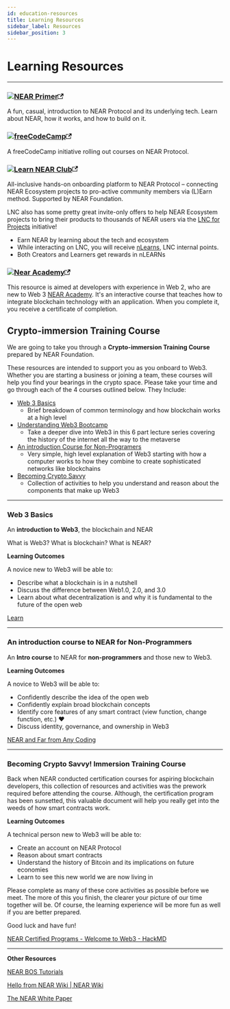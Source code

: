 ```yaml
---
id: education-resources
title: Learning Resources
sidebar_label: Resources
sidebar_position: 3
---
```


# Learning Resources
---


### [![NEAR Primer](@site/static/img/nearprimer.jpg)](https://www.freecodecamp.org/news/near-curriculum/)<svg width="13.5" height="13.5" aria-hidden="true" viewBox="0 0 24 24" class="link__logo iconExternalLink_node_modules-@docusaurus-theme-classic-lib-next-theme-IconExternalLink-styles-module"><path fill="currentColor" d="M21 13v10h-21v-19h12v2h-10v15h17v-8h2zm3-12h-10.988l4.035 4-6.977 7.07 2.828 2.828 6.977-7.07 4.125 4.172v-11z"></path></svg>

A fun, casual, introduction to NEAR Protocol and its underlying tech. Learn about NEAR, how it works, and how to build on it.


### [![freeCodeCamp](@site/static/img/logo_freecodecamp.png)](https://www.freecodecamp.org/news/near-curriculum/)<svg width="13.5" height="13.5" aria-hidden="true" viewBox="0 0 24 24" class="link__logo iconExternalLink_node_modules-@docusaurus-theme-classic-lib-next-theme-IconExternalLink-styles-module"><path fill="currentColor" d="M21 13v10h-21v-19h12v2h-10v15h17v-8h2zm3-12h-10.988l4.035 4-6.977 7.07 2.828 2.828 6.977-7.07 4.125 4.172v-11z"></path></svg>

A freeCodeCamp initiative rolling out courses on NEAR Protocol.

### [![Learn NEAR Club](https://learnnear.club/wp-content/uploads/2021/11/logo-2-b.svg)](https://learnnear.club/)<svg width="13.5" height="13.5" aria-hidden="true" viewBox="0 0 24 24" class="link__logo iconExternalLink_node_modules-@docusaurus-theme-classic-lib-next-theme-IconExternalLink-styles-module"><path fill="currentColor" d="M21 13v10h-21v-19h12v2h-10v15h17v-8h2zm3-12h-10.988l4.035 4-6.977 7.07 2.828 2.828 6.977-7.07 4.125 4.172v-11z"></path></svg>

All-inclusive hands-on onboarding platform to NEAR Protocol – connecting NEAR Ecosystem projects to pro-active community members via (L)Earn method.
Supported by NEAR Foundation.

LNC also has some pretty great invite-only offers to help NEAR Ecosystem projects to bring their products to thousands of NEAR users via the [LNC for Projects](https://learnnear.club/lnc-for-projects-publish/) initiative!

* Earn NEAR by learning about the tech and ecosystem
* While interacting on LNC, you will receive [nLearns](https://learnnear.club/what-are-nlearns/), LNC internal points.
* Both Creators and Learners get rewards in nLEARNs

### [![Near Academy](https://near.academy/images/header/logo.svg)](https://near.academy/)<svg width="13.5" height="13.5" aria-hidden="true" viewBox="0 0 24 24" class="link__logo iconExternalLink_node_modules-@docusaurus-theme-classic-lib-next-theme-IconExternalLink-styles-module"><path fill="currentColor" d="M21 13v10h-21v-19h12v2h-10v15h17v-8h2zm3-12h-10.988l4.035 4-6.977 7.07 2.828 2.828 6.977-7.07 4.125 4.172v-11z"></path></svg>
This resource is aimed at developers with experience in Web 2, who are new to Web 3 [NEAR Academy](https://near.academy).
It's an interactive course that teaches how to integrate blockchain technology with an application.
When you complete it, you receive a certificate of completion.


## Crypto-immersion Training Course

We are going to take you through a **Crypto-immersion Training Course** prepared by NEAR Foundation.

These resources are intended to support you as you onboard to Web3.  Whether you are starting a business or joining a team, these courses will help you find your bearings in the crypto space.  Please take your time and go through each of the 4 courses outlined below. They Include:



* [Web 3 Basics](#web-3-basics)
    * Brief breakdown of common terminology and how blockchain works at a high level
* [Understanding Web3 Bootcamp](/support/learning/understanding-web3/history/1.1_history-of-the-internet)
    * Take a deeper dive into Web3 in this 6 part lecture series covering the history of the internet all the way to the metaverse
* [An introduction Course for Non-Programers](#an-introduction-course-to-near-for-non-programmers)
    * Very simple, high level explanation of Web3 starting with how a computer works to how they combine to create sophisticated networks like blockchains
* [Becoming Crypto Savvy](#becoming-crypto-savvy)
    * Collection of activities to help you understand and reason about the components that make up Web3

 


---


### Web 3 Basics

An **introduction to Web3**, the blockchain and NEAR

What is Web3? What is blockchain? What is NEAR?

**Learning Outcomes**

A novice new to Web3 will be able to:



* Describe what a blockchain is in a nutshell
* Discuss the difference between Web1.0, 2.0, and 3.0
* Learn about what decentralization is and why it is fundamental to the future of the open web

[Learn](https://near.org/learn/)


---


### An introduction course to NEAR for Non-Programmers

 
An **Intro course** to NEAR for **non-programmers** and those new to Web3.

**Learning Outcomes**

A novice to Web3 will be able to:



* Confidently describe the idea of the open web
* Confidently explain broad blockchain concepts
* Identify core features of any smart contract (view function, change function, etc.) ❤️
* Discuss identity, governance, and ownership in Web3

[NEAR and Far from Any Coding](https://nearandfar.io/)


 
---


### Becoming Crypto Savvy! Immersion Training Course

Back when NEAR conducted certification courses for aspiring blockchain developers, this collection of resources and activities was the prework required before attending the course. Although, the certification program has been sunsetted, this valuable document will help you really get into the weeds of how smart contracts work.

**Learning Outcomes**

A technical person new to Web3 will be able to:



* Create an account on NEAR Protocol
* Reason about smart contracts
* Understand the history of Bitcoin and its implications on future economies
* Learn to see this new world we are now living in

Please complete as many of these core activities as possible before we meet. The more of this you finish, the clearer your picture of our time together will be. Of course, the learning experience will be more fun as well if you are better prepared.

Good luck and have fun!

 [NEAR Certified Programs - Welcome to Web3 - HackMD](https://hackmd.io/@nearly-learning/ncd-day-0)



---

 

**Other Resources**


[NEAR BOS Tutorials](https://docs.near.org/discovery/tutorial/quickstart)

[Hello from NEAR Wiki | NEAR Wiki](https://wiki.near.org/)

[The NEAR White Paper](https://near.org/papers/the-official-near-white-paper/)

